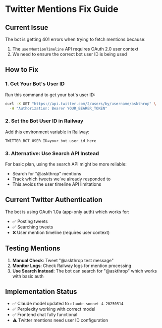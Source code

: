 # Twitter Mentions Fix Guide

## Current Issue
The bot is getting 401 errors when trying to fetch mentions because:
1. The `userMentionTimeline` API requires OAuth 2.0 user context
2. We need to ensure the correct bot user ID is being used

## How to Fix

### 1. Get Your Bot's User ID
Run this command to get your bot's user ID:
```bash
curl -X GET "https://api.twitter.com/2/users/by/username/askthrop" \
  -H "Authorization: Bearer YOUR_BEARER_TOKEN"
```

### 2. Set the Bot User ID in Railway
Add this environment variable in Railway:
```
TWITTER_BOT_USER_ID=your_bot_user_id_here
```

### 3. Alternative: Use Search API Instead
For basic plan, using the search API might be more reliable:
- Search for "@askthrop" mentions
- Track which tweets we've already responded to
- This avoids the user timeline API limitations

## Current Twitter Authentication
The bot is using OAuth 1.0a (app-only auth) which works for:
- ✅ Posting tweets
- ✅ Searching tweets
- ❌ User mention timeline (requires user context)

## Testing Mentions
1. **Manual Check**: Tweet "@askthrop test message"
2. **Monitor Logs**: Check Railway logs for mention processing
3. **Use Search Instead**: The bot can search for "@askthrop" which works with basic auth

## Implementation Status
- ✅ Claude model updated to `claude-sonnet-4-20250514`
- ✅ Perplexity working with correct model
- ✅ Frontend chat fully functional
- ⚠️ Twitter mentions need user ID configuration
